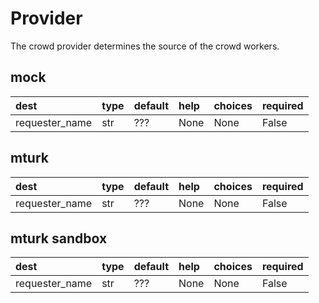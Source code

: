 



# Provider


The crowd provider determines the source of the crowd workers.
## mock


  

|dest|type|default|help|choices|required|
| :--- | :--- | :--- | :--- | :--- | :--- |
|requester_name|str|???|None|None|False|

## mturk


  

|dest|type|default|help|choices|required|
| :--- | :--- | :--- | :--- | :--- | :--- |
|requester_name|str|???|None|None|False|

## mturk sandbox


  

|dest|type|default|help|choices|required|
| :--- | :--- | :--- | :--- | :--- | :--- |
|requester_name|str|???|None|None|False|
